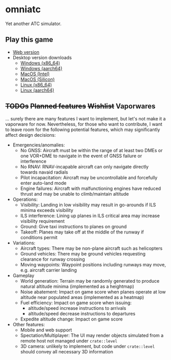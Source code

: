 # omniatc

Yet another ATC simulator.

## Play this game

- [Web version](https://sof3.github.io/omniatc/index.html)
- Desktop version downloads
  - [Windows (x86_64)](https://sof3.github.io/omniatc/bin-x86_64-pc-windows-msvc/omniatc-client.exe)
  - [Windows (aarch64)](https://sof3.github.io/omniatc/bin-aarch64-pc-windows-msvc/omniatc-client.exe)
  - [MacOS (Intel)](https://sof3.github.io/omniatc/bin-x86_64-apple-darwin/omniatc-client)
  - [MacOS (Silicon)](https://sof3.github.io/omniatc/bin-aarch64-apple-darwin/omniatc-client)
  - [Linux (x86_64)](https://sof3.github.io/omniatc/bin-x86_64-unknown-linux-gnu/omniatc-client)
  - [Linux (aarch64)](https://sof3.github.io/omniatc/bin-aarch64-unknown-linux-gnu/omniatc-client)

## ~~TODOs~~ ~~Planned features~~ ~~Wishlist~~ Vaporwares

... surely there are many features I want to implement, but let's not make it a vaporware for now.
Nevertheless, for those who want to contribute, I want to leave room for the following potential features,
which may significantly affect design decisions:

- Emergencies/anomalies:
  - No GNSS: Aircraft must be within the range of at least two DMEs or one VOR+DME to navigate
    in the event of GNSS failure or interference
  - No RNAV: RNAV-incapable aircraft can only navigate directly towards navaid radials
  - Pilot incapacitation: Aircraft may be uncontrollable and forcefully enter auto-land mode
  - Engine failures: Aircraft with malfunctioning engines have reduced thrust and may be unable to climb/maintain altitude
- Operations:
  - Visibility: Landing in low visibility may result in go-arounds if ILS minima exceeds visibility
  - ILS interference: Lining up planes in ILS critical area may increase visibility requirement
  - Ground: Give taxi instructions to planes on ground
  - Takeoff: Planes may take off at the middle of the runway if conditions permit
- Variations:
  - Aircraft types: There may be non-plane aircraft such as helicopters
  - Ground vehicles: There may be ground vehicles requesting clearance for runway crossing
  - Moving waypoints: Waypoint positions including runways may move, e.g. aircraft carrier landing
- Gameplay
  - World generation: Terrain may be randomly generated to produce natural altitude minima (implemented as a heightmap)
  - Noise abatement: Impact on game score when planes operate at low altitude near populated areas (implemented as a heatmap)
  - Fuel efficiency: Impact on game score when issuing:
    - altitude/speed increase instructions to arrivals
    - altitude/speed decrease instructions to departures
  - Expedite altitude change: Impact on game score
- Other features:
  - Mobile and web support
  - Spectation/Multiplayer: The UI may render objects simulated from a remote host not managed under `crate::level`
  - 3D camera: unlikely to implement, but code under `crate::level` should convey all necessary 3D information
